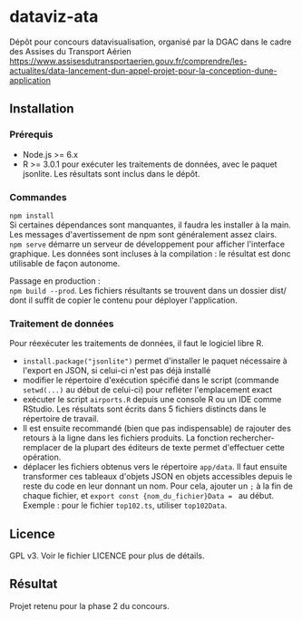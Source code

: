 # dataviz-ata
Dépôt pour concours datavisualisation, organisé par la DGAC dans le cadre des Assises du Transport Aérien https://www.assisesdutransportaerien.gouv.fr/comprendre/les-actualites/data-lancement-dun-appel-projet-pour-la-conception-dune-application 

## Installation

### Prérequis

* Node.js >= 6.x
* R >= 3.0.1 pour exécuter les traitements de données, avec le paquet jsonlite. Les résultats sont inclus dans le dépôt. 

### Commandes

`npm install`  
Si certaines dépendances sont manquantes, il faudra les installer à la main. Les messages d'avertissement de npm sont généralement assez clairs.  
`npm serve`  démarre un serveur de développement pour afficher l'interface graphique. Les données sont incluses à la compilation : le résultat est donc utilisable de façon autonome. 

Passage en production :  
`npm build --prod`. Les fichiers résultants se trouvent dans un dossier dist/ dont il suffit de copier le contenu pour déployer l'application. 

### Traitement de données

Pour réexécuter les traitements de données, il faut le logiciel libre R.  
* `install.package("jsonlite")` permet d'installer le paquet nécessaire à l'export en JSON, si celui-ci n'est pas déjà installé
* modifier le répertoire d'exécution spécifié dans le script (commande `setwd(...)` au début de celui-ci) pour refléter l'emplacement exact
* exécuter le script `airports.R` depuis une console R ou un IDE comme RStudio. Les résultats sont écrits dans 5 fichiers distincts dans le répertoire de travail.
* Il est ensuite recommandé (bien que pas indispensable) de rajouter des retours à la ligne dans les fichiers produits. La fonction rechercher-remplacer de la plupart des éditeurs de texte permet d'effectuer cette opération. 
* déplacer les fichiers obtenus vers le répertoire `app/data`. Il faut ensuite transformer ces tableaux d'objets JSON en objets accessibles depuis le reste du code en leur donnant un nom. Pour cela, ajouter un `;` à la fin de chaque fichier, et `export const {nom_du_fichier}Data = ` au début. Exemple : pour le fichier `top102.ts`, utiliser `top102Data`. 

## Licence

GPL v3. Voir le fichier LICENCE pour plus de détails. 

## Résultat

Projet retenu pour la phase 2 du concours. 
